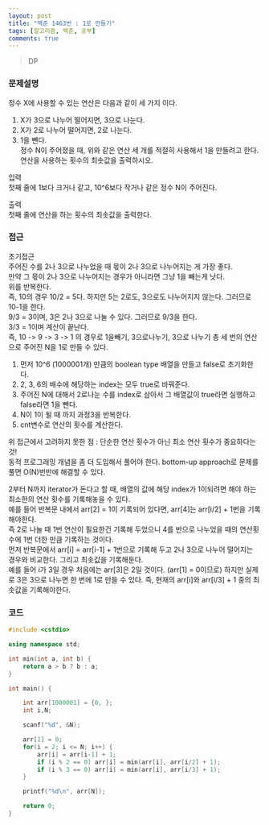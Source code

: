 ```yaml
---
layout: post
title: "백준 1463번 : 1로 만들기"
tags: [알고리즘, 백준, 공부]
comments: true
---
```


> DP  

### 문제설명  
정수 X에 사용할 수 있는 연산은 다음과 같이 세 가지 이다.  

1. X가 3으로 나누어 떨어지면, 3으로 나눈다.  
2. X가 2로 나누어 떨어지면, 2로 나눈다.  
3. 1을 뺀다.  
정수 N이 주어졌을 때, 위와 같은 연산 세 개를 적절히 사용해서 1을 만들려고 한다. 연산을 사용하는 횟수의 최솟값을 출력하시오.  

입력  
첫째 줄에 1보다 크거나 같고, 10^6보다 작거나 같은 정수 N이 주어진다.  

출력  
첫째 줄에 연산을 하는 횟수의 최솟값을 출력한다.  

### 접근  
초기접근  
주어진 수를 2나 3으로 나누었을 때 몫이 2나 3으로 나누어지는 게 가장 좋다.  
만약 그 몫이 2나 3으로 나누어지는 경우가 아니라면 그냥 1을 빼는게 낫다.  
위를 반복한다.  
즉, 10의 경우 10/2 = 5다. 하지만 5는 2로도, 3으로도 나누어지지 않는다. 그러므로 10-1을 한다.  
9/3 = 3이며, 3은 2나 3으로 나눌 수 있다. 그러므로 9/3을 한다.  
3/3 = 1이며 계산이 끝난다.  
즉, 10 -> 9 -> 3 -> 1 의 경우로 1을빼기, 3으로나누기, 3으로 나누기 총 세 번의 연산으로 주어진 N을 1로 만들 수 있다.  

1. 먼저 10^6 (1000001개) 만큼의 boolean type 배열을 만들고 false로 초기화한다.  
2. 2, 3, 6의 배수에 해당하는 index는 모두 true로 바꿔준다.  
3. 주어진 N에 대해서 2로나눈 수를 index로 삼아서 그 배열값이 true라면 실행하고 false라면 1을 뺀다.  
4. N이 1이 될 때 까지 과정3을 반복한다.  
5. cnt변수로 연산의 횟수를 계산한다.  

위 접근에서 고려하지 못한 점 : 단순한 연산 횟수가 아닌 최소 연산 횟수가 중요하다는 것!  
동적 프로그래밍 개념을 좀 더 도입해서 풀어야 한다. bottom-up approach로 문제를 풀면 O(N)번만에 해결할 수 있다.  

2부터 N까지 iterator가 돈다고 할 때, 배열의 값에 해당 index가 1이되려면 해야 하는 최소한의 연산 횟수를 기록해놓을 수 있다.  
예를 들어 반복문 내에서 arr[2] = 1이 기록되어 있다면, arr[4]는 arr[i/2] + 1번을 기록해야한다.  
즉 2로 나눌 때 1번 연산이 필요한건 기록해 두었으니 4를 반으로 나누었을 때의 연산횟수에 1번 더한 만큼 기록하는 것이다.  
먼저 반복문에서 arr[i] = arr[i-1] + 1번으로 기록해 두고 2나 3으로 나누어 떨어지는 경우와 비교한다. 그리고 최솟값을 기록해둔다.  
예를 들어 i가 3일 경우 처음에는 arr[3]은 2일 것이다. (arr[1] = 0이므로) 하지만 실제로 3은 3으로 나누면 한 번에 1로 만들 수 있다. 즉, 현재의 arr[i]와 arr[i/3] + 1 중의 최솟값을 기록해야한다.  

### 코드  
~~~c++
#include <cstdio>

using namespace std;

int min(int a, int b) {
    return a > b ? b : a;
}

int main() {

    int arr[1000001] = {0, };
    int i,N;

    scanf("%d", &N);

    arr[1] = 0;
    for(i = 2; i <= N; i++) {
        arr[i] = arr[i-1] + 1;
        if (i % 2 == 0) arr[i] = min(arr[i], arr[i/2] + 1);
        if (i % 3 == 0) arr[i] = min(arr[i], arr[i/3] + 1);
    }

    printf("%d\n", arr[N]);

    return 0;
}
~~~